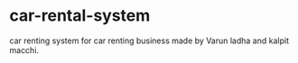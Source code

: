 # car-rental-system
car renting system for car renting business made by Varun ladha and kalpit macchi.
